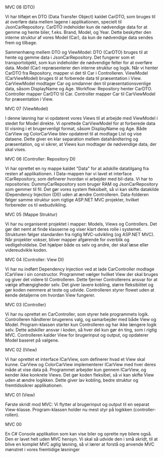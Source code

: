 MVC 08 (DTO)

Vi har tilføjet en DTO (Data Transfer Object) kaldet CarDTO, som bruges til at overføre data mellem lagene i applikationen, specielt til JsonCarRepository. CarDTO indeholder kun de nødvendige data for at gemme og hente biler, f.eks. Brand, Model, og Year. Dette beskytter den interne struktur af vores Model (Car), da kun de nødvendige data sendes frem og tilbage. 

Sammenhæng mellem DTO og ViewModel:
DTO (CarDTO) bruges til at hente og gemme data i JsonCarRepository. Det fungerer som et transportobjekt, som kun indeholder de nødvendige felter for at overføre data.
Model (Car) repræsenterer den interne struktur og logik. Når vi henter CarDTO fra Repository, mapper vi det til Car i Controlleren.
ViewModel (CarViewModel) bruges til at forberede data til præsentation i View. CarViewModel modtager Car og omdanner den til præsentationsvenlige data, såsom DisplayName og Age.
Workflow: Repository henter CarDTO. Controller mapper CarDTO til Car. Controller mapper Car til CarViewModel for præsentation i View.

MVC 07 (ViewModel)

I denne løsning har vi opdateret vores Views til at arbejde med ViewModel i stedet for Model direkte.
Vi oprettede CarViewModel for at forberede data til visning i et brugervenligt format, såsom DisplayName og Age.
Både CarView og ColorCarView blev opdateret til at modtage List<CarViewModel> og vise dataene.
Dette giver en klar separation mellem datahåndtering og præsentation, og vi sikrer, at Views kun modtager de nødvendige data, der skal vises.

MVC 06 (Controller: Repository DI)

Vi har oprettet en ny mappe kaldet "Data" for at adskille datatilgang fra resten af applikationen.
I Data-mappen har vi lavet et interface ICarRepository, som definerer hvordan vi arbejder med bil-data.
Vi har to repositories: DummyCarRepository som bruger RAM og JsonCarRepository som gemmer til fil.
Det gør vores system fleksibelt, så vi kan skifte datakilde (Dependency Injection (DI)) uden at ændre Controlleren.
Data-folderen følger samme struktur som rigtige ASP.NET MVC projekter, hvilket forbereder os til webudvikling.

MVC 05 (Mappe Struktur)

Vi har nu organiseret projektet i mapper: Models, Views og Controllers.
Det gør det nemt at finde klasserne og viser klart deres rolle i systemet.
Strukturen følger standarden fra rigtig MVC-udvikling (og ASP.NET MVC).
Når projekter vokser, bliver mapper afgørende for overblik og vedligeholdelse.
Det hjælper både os selv og andre, der skal læse eller videreudvikle koden.

MVC 04 (Controller: View DI)

Vi har nu indført Dependency Injection ved at lade CarController modtage ICarView i sin constructor.
Programmet vælger hvilket View der skal bruges og giver det videre til Controlleren.
Dette fjerner Controllerens ansvar for at vælge afhængigheder selv.
Det giver lavere kobling, større fleksibilitet og gør koden nemmere at teste og udvide.
Controlleren styrer flowet uden at kende detaljerne om hvordan View fungerer.

MVC 03 (Controller)

Vi har nu oprettet en CarController, som styrer hele programmets logik.
Controlleren håndterer brugerens valg, og samarbejder med både View og Model.
Program-klassen starter kun Controlleren og har ikke længere logik selv.
Dette adskiller ansvar i koden, så hver del kun gør én ting, som i rigtig MVC.
Controlleren kalder View for brugerinput og output, og opdaterer Model baseret på valgene.

MVC 02 (IView)

Vi har oprettet et interface ICarView, som definerer hvad et View skal kunne.
CarView og ColorCarView implementerer ICarView med hver deres måde at vise data på.
Programmet arbejder kun gennem ICarView, og kender ikke konkrete Views.
Det gør koden fleksibel, så vi kan skifte View uden at ændre logikken.
Dette giver lav kobling, bedre struktur og fremtidssikrer applikationen.

MVC 01 (View) 

Første skridt mod MVC: Vi flytter al brugerinput og output til en separat View-klasse. Program-klassen holder nu mest styr på logikken (controller-rollen).

MVC 00 

En C# Console applikation som kan vise biler og oprette nye bilere også. Den er lavet helt uden MVC hensyn. Vi skal så udvide den i små skridt, til at blive en komplet MVC agtig løsning, så vi lærer at forstå og anvende MVC mønstret i vores fremtidige løsninger
